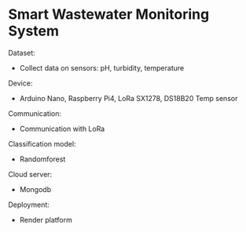 # Smart Wastewater Monitoring System

Dataset:
- Collect data on sensors: pH, turbidity, temperature

Device:
- Arduino Nano, Raspberry Pi4, LoRa SX1278, DS18B20 Temp sensor
  
Communication:
- Communication with LoRa

Classification model:
- Randomforest

Cloud server:
- Mongodb

Deployment:
- Render platform
